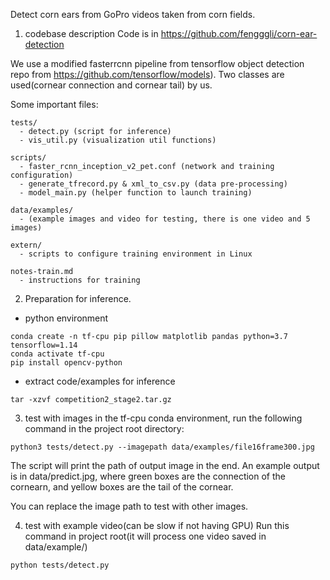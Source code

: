 Detect corn ears from GoPro videos taken from corn fields.

1. codebase description
Code is in https://github.com/fengggli/corn-ear-detection

We use a modified fasterrcnn pipeline from tensorflow object detection repo from https://github.com/tensorflow/models). Two classes are used(cornear connection and cornear tail) by us. 

Some important files:
```
tests/
  - detect.py (script for inference)
  - vis_util.py (visualization util functions)

scripts/
  - faster_rcnn_inception_v2_pet.conf (network and training configuration)
  - generate_tfrecord.py & xml_to_csv.py (data pre-processing)
  - model_main.py (helper function to launch training)

data/examples/ 
  - (example images and video for testing, there is one video and 5 images)

extern/
  - scripts to configure training environment in Linux

notes-train.md
  - instructions for training
```

2. Preparation for inference. 

* python environment 
```
conda create -n tf-cpu pip pillow matplotlib pandas python=3.7 tensorflow=1.14
conda activate tf-cpu
pip install opencv-python
```

* extract code/examples for inference 
```
tar -xzvf competition2_stage2.tar.gz
```

3. test with images
in the tf-cpu conda environment, run the following command in the project root directory:
```
python3 tests/detect.py --imagepath data/examples/file16frame300.jpg
```
The script will print the path of output image in the end.
An example output is in data/predict.jpg, where green boxes are the connection of the cornearn, and yellow boxes are the tail of the cornear.

You can replace the image path to test with other images.

4. test with example video(can be slow if not having GPU)
Run this command in project root(it will process one video saved in data/example/)
```
python tests/detect.py 
```
